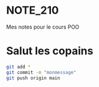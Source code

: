# NOTE_210
Mes notes pour le cours POO

# Salut les copains

```bash
git add *
git commit -m "monmessage"
git push origin main
```